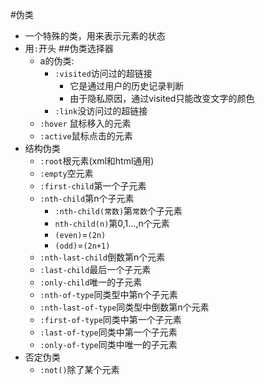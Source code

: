 #伪类
- 一个特殊的类，用来表示元素的状态
- 用`:`开头
##伪类选择器
  - a的伪类:
    - `:visited`访问过的超链接
      - 它是通过用户的历史记录判断
      - 由于隐私原因，通过visited只能改变文字的颜色
    - `:link`没访问过的超链接
  - `:hover` 鼠标移入的元素
  - `:active`鼠标点击的元素
- 结构伪类
    - `:root`根元素(xml和html通用)
    - `:empty`空元素
    - `:first-child`第一个子元素
    - `:nth-child`第n个子元素
      - `:nth-child(常数)`第`常数`个子元素
      - `nth-child(n)`第0,1...,n个元素
      - `(even)`=`(2n)`
      - `(odd)`=`(2n+1)`
    - `:nth-last-child`倒数第n个元素
    - `:last-child`最后一个子元素
    - `:only-child`唯一的子元素
    - `:nth-of-type`同类型中第n个子元素 
    - `:nth-last-of-type`同类型中倒数第n个元素
    - `:first-of-type`同类中第一个子元素
    - `:last-of-type`同类中第一个子元素
    - `:only-of-type`同类中唯一的子元素
- 否定伪类
  - `:not()`除了某个元素  